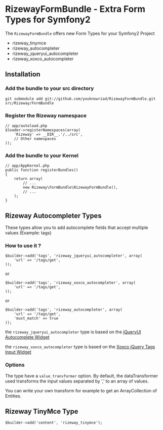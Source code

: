 RizewayFormBundle - Extra Form Types for Symfony2
=================================================

The ``RizewayFormBundle`` offers new Form Types for your Symfony2 Project

 - rizeway_tinymce
 - rizeway_autocompleter
 - rizeway_jqueryui_autocompleter
 - rizeway_xoxco_autocompleter

Installation
------------

### Add the bundle to your src directory
    git submodule add git://github.com/youknowriad/RizewayFormBundle.git src/Rizeway/FormBundle

### Register the Rizeway namespace
    // app/autoload.php
    $loader->registerNamespaces(array(
        'Rizeway' => __DIR__.'/../src',
        // Other namespaces
    ));

### Add the bundle to your Kernel
    // app/AppKernel.php
    public function registerBundles()
    {
        return array(
            // ...
            new Rizeway\FormBundle\RizewayFormBundle(),
            // ...
        );
    }

Rizeway Autocompleter Types
---------------------------
These types allow you to add autocomplete fields that accept multiple values (Example: tags)

### How to use it ?

    $builder->add('tags', 'rizeway_jqueryui_autocompleter', array(
        'url' => '/tags/get',
    ));

or

    $builder->add('tags', 'rizeway_xoxco_autocompleter', array(
        'url' => '/tags/get',
    ));

or

    $builder->add('tags', 'rizeway_autocompleter', array(
        'url' => '/tags/get',
        'must_match' => true
    ));

the ``rizeway_jqueryui_autocompleter`` type is based on the [jQueryUI Autocomplete Widget](http://jqueryui.com/demos/autocomplete/)

the ``rizeway_xoxco_autocompleter`` type is based on the [Xoxco jQuery Tags Input Widget](http://xoxco.com/clickable/jquery-tags-input)

### Options
The type have a ``value_transformer`` option. By default, the dataTransformer used
transforms the input values separated by ',' to an array of values.

You can write your own transform for example to get an ArrayCollection of Entities.


Rizeway TinyMce Type
--------------------

    $builder->add('content', 'rizeway_tinymce');